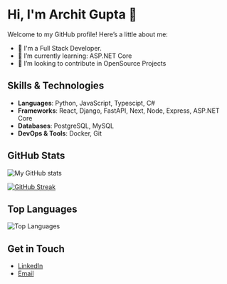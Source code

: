 

# Hi, I'm Archit Gupta 👋

Welcome to my GitHub profile! Here’s a little about me:

- 🔭 I'm a Full Stack Developer.
- 🌱 I’m currently learning: ASP.NET Core
- 👯 I’m looking to contribute in OpenSource Projects


## Skills & Technologies

- **Languages**: Python, JavaScript, Typescipt, C#
- **Frameworks**: React, Django, FastAPI, Next, Node, Express, ASP.NET Core
- **Databases**: PostgreSQL, MySQL
- **DevOps & Tools**: Docker, Git

## GitHub Stats

![My GitHub stats](https://github-readme-stats.vercel.app/api?username=ArchitGupta07&show_icons=true&theme=radical)

[![GitHub Streak](https://streak-stats.demolab.com/?user=your-github-username&theme=radical)](https://git.io/streak-stats)

## Top Languages

![Top Languages](https://github-readme-stats.vercel.app/api/top-langs/?username=ArchitGupta07&layout=compact&theme=default)



## Get in Touch
- [LinkedIn](https://linkedin.com/in/architgupta07)
- [Email](mailto:architgupta.rke@gmail.com)

